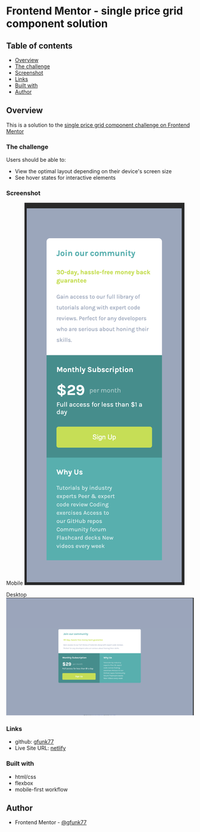 # Frontend Mentor - single price grid component solution

## Table of contents

- [Overview](#overview)
- [The challenge](#the-challenge)
- [Screenshot](#screenshot)
- [Links](#links)
- [Built with](#built-with)
- [Author](#author)

## Overview

This is a solution to the [single price grid component challenge on Frontend Mentor](https://www.frontendmentor.io/challenges/single-price-grid-component-5ce41129d0ff452fec5abbbc)

### The challenge

Users should be able to:

- View the optimal layout depending on their device's screen size
- See hover states for interactive elements

### Screenshot

Mobile
![](./solutions/single-price-grid-mobile.png)

Desktop
![](./solutions/single-price-grid-desktop.png)

### Links

- github: [gfunk77](https://github.com/gfunk77/Frontend-Mentor/tree/main/single-price-grid-component-main)
- Live Site URL: [netlify](https://your-live-site-url.com)

### Built with

- html/css
- flexbox
- mobile-first workflow

## Author

- Frontend Mentor - [@gfunk77](https://www.frontendmentor.io/profile/gfunk77)
